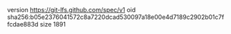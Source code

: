 version https://git-lfs.github.com/spec/v1
oid sha256:b05e2376041572c8a7220dcad530097a18e00e4d7189c2902b01c7ffcdae883d
size 1891
